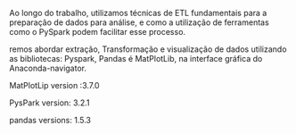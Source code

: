 Ao longo do trabalho, utilizamos técnicas de ETL fundamentais para a preparação de dados para análise, e como a utilização de ferramentas como o PySpark podem facilitar esse processo.




remos abordar extração, Transformação e visualização de dados utilizando as bibliotecas: Pyspark, Pandas é MatPlotLib, na interface gráfica do Anaconda-navigator.



MatPlotLip version :3.7.0


PysPark version: 3.2.1


pandas versions: 1.5.3
